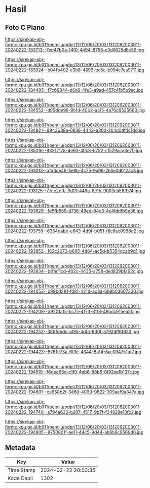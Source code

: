 # Hasil

## Foto C Plano

https://sirekap-obj-formc.kpu.go.id/b011/pemilu/pdpr/13/12/06/20/03/1312062003011-20240222-183713--7ed47b0a-14f0-4494-8758-c0d0625d8c59.jpg

https://sirekap-obj-formc.kpu.go.id/b011/pemilu/pdpr/13/12/06/20/03/1312062003011-20240222-183924--b04fb402-c3b8-4899-bc5c-b994c7ea9711.jpg

https://sirekap-obj-formc.kpu.go.id/b011/pemilu/pdpr/13/12/06/20/03/1312062003011-20240222-184405--f7c69844-d6d6-4fe3-a9ad-457c41b5e9ec.jpg

https://sirekap-obj-formc.kpu.go.id/b011/pemilu/pdpr/13/12/06/20/03/1312062003011-20240222-184552--d95dde99-9b1d-40b2-aa15-4a76d6525663.jpg

https://sirekap-obj-formc.kpu.go.id/b011/pemilu/pdpr/13/12/06/20/03/1312062003011-20240222-184921--9943638a-0838-4443-a30d-264d0df4c1dd.jpg

https://sirekap-obj-formc.kpu.go.id/b011/pemilu/pdpr/13/12/06/20/03/1312062003011-20240222-185016--88317178-4e60-49c8-9752-cf529aca3e70.jpg

https://sirekap-obj-formc.kpu.go.id/b011/pemilu/pdpr/13/12/06/20/03/1312062003011-20240222-193013--a1d3ce49-5e8b-4c75-9a99-2b5e0d012ac3.jpg

https://sirekap-obj-formc.kpu.go.id/b011/pemilu/pdpr/13/12/06/20/03/1312062003011-20240222-193125--77cc2efb-3d13-449a-8e1b-9003cb56f974.jpg

https://sirekap-obj-formc.kpu.go.id/b011/pemilu/pdpr/13/12/06/20/03/1312062003011-20240222-193629--1e5fb559-d736-49ed-94c3-4c4fddfb9e36.jpg

https://sirekap-obj-formc.kpu.go.id/b011/pemilu/pdpr/13/12/06/20/03/1312062003011-20240222-193755--6354dabb-e643-4d9f-b051-f8c8ac0968c2.jpg

https://sirekap-obj-formc.kpu.go.id/b011/pemilu/pdpr/13/12/06/20/03/1312062003011-20240222-193852--182c2073-b605-4d84-ac5d-b5354dcab9d1.jpg

https://sirekap-obj-formc.kpu.go.id/b011/pemilu/pdpr/13/12/06/20/03/1312062003011-20240222-193934--b81ef1cd-402c-4435-a758-ded829b1a62c.jpg

https://sirekap-obj-formc.kpu.go.id/b011/pemilu/pdpr/13/12/06/20/03/1312062003011-20240222-194053--b99bd281-fd81-421d-ac3a-6b9b03607330.jpg

https://sirekap-obj-formc.kpu.go.id/b011/pemilu/pdpr/13/12/06/20/03/1312062003011-20240222-194208--d9201af5-bc75-4173-81f3-48bdc915ea5f.jpg

https://sirekap-obj-formc.kpu.go.id/b011/pemilu/pdpr/13/12/06/20/03/1312062003011-20240222-194252--386fdedc-a185-4dfa-830f-a792dff6f633.jpg

https://sirekap-obj-formc.kpu.go.id/b011/pemilu/pdpr/13/12/06/20/03/1312062003011-20240222-194423--8761e73a-6f3e-4344-8a14-8ac094751af7.jpg

https://sirekap-obj-formc.kpu.go.id/b011/pemilu/pdpr/13/12/06/20/03/1312062003011-20240222-194519--f6dea66d-c1f0-4eb8-88b5-8f92ee1b137c.jpg

https://sirekap-obj-formc.kpu.go.id/b011/pemilu/pdpr/13/12/06/20/03/1312062003011-20240222-194601--ca658b2f-3460-4090-9622-309aaf9a347a.jpg

https://sirekap-obj-formc.kpu.go.id/b011/pemilu/pdpr/13/12/06/20/03/1312062003011-20240222-194740--a794a630-b207-4517-9b7f-f34829e13fc2.jpg

https://sirekap-obj-formc.kpu.go.id/b011/pemilu/pdpr/13/12/06/20/03/1312062003011-20240222-194905--8750801f-ae11-44c5-9d44-ab6b6c9569d6.jpg


## Metadata

| Key        | Value               |
| ---------- | ------------------- |
| Time Stamp | 2024-02-22 20:03:35 |
| Kode Dapil | 1302                |



